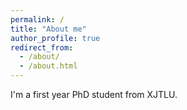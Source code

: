 ```yaml
---
permalink: /
title: "About me"
author_profile: true
redirect_from: 
  - /about/
  - /about.html
---
```


I'm a first year PhD student from XJTLU.
